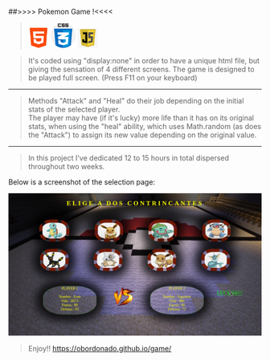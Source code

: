 ##>>>> Pokemon Game !<<<<
><img src="/img/html.png" alt="html" width="40"/>  <img src="/img/css.png" alt="html" width="50"/>  <img src="/img/javascript.png" alt="html" width="40"/>

>It's coded using "display:none" in order to have a unique html file, but giving the sensation of 4 different screens.
The game is designed to be played full screen. (Press F11 on your keyboard)<br>
------------
>Methods "Attack" and "Heal" do their job depending on the initial stats of the selected player.<br>
The player may have (if it's lucky) more life than it has on its original stats, when using the "heal" ability, which uses Math.random (as does the "Attack") to assign its new value depending on the original value.

-------
>In this project I've dedicated 12 to 15 hours in total dispersed throughout two weeks.


Below is a screenshot of the selection page:

![Seleccion](./img/Captura%20de%20Juego%20Pokemon.png)

>Enjoy!!
https://obordonado.github.io/game/
